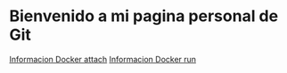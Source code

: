 # Bienvenido a mi pagina personal de Git

[Informacion Docker attach](attach.html) 
[Informacion Docker run](run.html)
